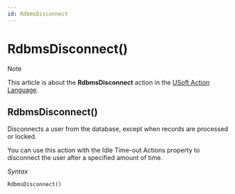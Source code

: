 ```yaml
---
id: RdbmsDisconnect
---
```


# RdbmsDisconnect()



> [!NOTE]
> This article is about the **RdbmsDisconnect** action in the [USoft Action Language](/docs/Task%20flow/Action%20Language%20reference/USoft%20Action%20Language.md).

## **RdbmsDisconnect()**

Disconnects a user from the database, except when records are processed or locked.

You can use this action with the Idle Time-out Actions property to disconnect the user after a specified amount of time.

*Syntax*

```
RdbmsDisconnect()
```

 